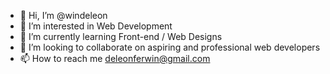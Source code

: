 - 👋 Hi, I’m @windeleon
- 👀 I’m interested in Web Development
- 🌱 I’m currently learning Front-end / Web Designs
- 💞️ I’m looking to collaborate on aspiring and professional web developers
- 📫 How to reach me deleonferwin@gmail.com

<!---
windeleon/windeleon is a ✨ special ✨ repository because its `README.md` (this file) appears on your GitHub profile.
You can click the Preview link to take a look at your changes.
--->
